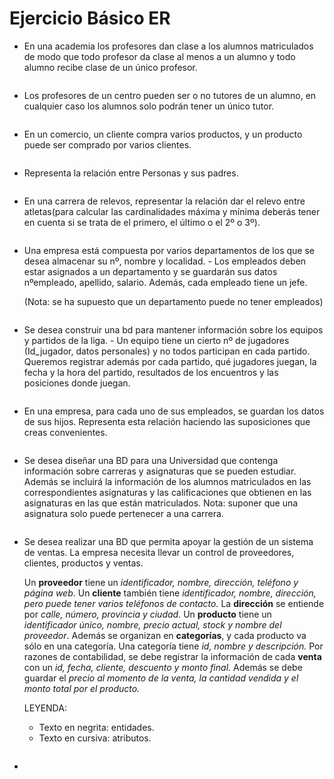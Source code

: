 # Ejercicio Básico ER
- En una academia los profesores dan clase a los alumnos matriculados de modo que todo profesor da clase al menos a un alumno y todo alumno recibe clase de un único profesor.

![<Texto ayuda>](<https://github.com/Yaamiilaa/base-datos-bae-/blob/main/Tareas/Tarea2/Im%C3%A1genes/Diagrama%201.png>) 

- Los profesores de un centro pueden ser o no tutores de un alumno, en cualquier caso los alumnos solo podrán tener un único tutor.

![<Texto ayuda>](<https://github.com/Yaamiilaa/base-datos-bae-/blob/main/Tareas/Tarea2/Im%C3%A1genes/Diagrama%202.png>) 

- En un comercio, un cliente compra varios productos, y un producto puede ser comprado por varios clientes.
 
 ![<Texto ayuda>](<https://github.com/Yaamiilaa/base-datos-bae-/blob/main/Tareas/Tarea2/Im%C3%A1genes/Diagrama%203.png>) 
  
  - Representa la relación entre Personas y sus padres.

   ![<Texto ayuda>](<https://github.com/Yaamiilaa/base-datos-bae-/blob/main/Tareas/Tarea2/Im%C3%A1genes/Diagrama%204.png>) 

   - En una carrera de relevos, representar la relación dar el relevo entre atletas(para calcular las cardinalidades máxima y mínima deberás tener en cuenta si se trata de el primero, el último o el 2º o 3º).

![<Texto ayuda>](<https://github.com/Yaamiilaa/base-datos-bae-/blob/main/Tareas/Tarea2/Im%C3%A1genes/Diagrama%205.png>) 


 - Una empresa está compuesta por varios departamentos de los que se desea almacenar su nº, nombre y localidad. - Los empleados deben estar asignados a un departamento y se guardarán sus datos nºempleado, apellido, salario. Además, cada empleado tiene un jefe.

    (Nota: se ha supuesto que un departamento puede no tener empleados)

![<Texto ayuda>](<https://github.com/Yaamiilaa/base-datos-bae-/blob/main/Tareas/Tarea2/Im%C3%A1genes/Diagrama%206.png>) 

-  Se desea construir una bd para mantener información sobre los equipos y partidos de la liga. - Un equipo tiene un cierto nº de jugadores (Id_jugador, datos personales) y no todos participan en cada partido. Queremos registrar además por cada partido, qué jugadores juegan, la fecha y la hora del partido, resultados de los encuentros y las posiciones donde juegan.

![<Texto ayuda>](<https://github.com/Yaamiilaa/base-datos-bae-/blob/main/Tareas/Tarea2/Im%C3%A1genes/Diagrama%207.png>) 

- En una empresa, para cada uno de sus empleados, se guardan los datos de sus hijos. Representa esta relación haciendo las suposiciones que creas convenientes.

![<Texto ayuda>](<https://github.com/Yaamiilaa/base-datos-bae-/blob/main/Tareas/Tarea2/Im%C3%A1genes/Diagrama%208.png>) 

- Se desea diseñar una BD para una Universidad que contenga información sobre carreras y asignaturas que se pueden estudiar. Además se incluirá la información de los alumnos matriculados en las correspondientes asignaturas y las calificaciones que obtienen en las asignaturas en las que están matriculados. Nota: suponer que una asignatura solo puede pertenecer a una carrera.

![<Texto ayuda>](<https://github.com/Yaamiilaa/base-datos-bae-/blob/main/Tareas/Tarea2/Im%C3%A1genes/Diagrama%209.png>) 

- Se desea realizar una BD que permita apoyar la gestión de un sistema de ventas. La empresa necesita llevar un control de proveedores, clientes, productos y ventas.

   Un **proveedor** tiene un *identificador, nombre, dirección, teléfono y página web*.
   Un **cliente** también tiene *identificador, nombre, dirección, pero puede tener varios teléfonos de contacto.* La **dirección** se entiende por *calle, número, provincia y ciudad.*
   Un **producto** tiene un *identificador único, nombre, precio actual, stock y nombre del proveedor*. Además se organizan en **categorías**, y cada producto va sólo en una categoría. Una categoría tiene *id, nombre y descripción.*
   Por razones de contabilidad, se debe registrar la información de cada **venta** con un *id, fecha, cliente, descuento y monto final*.
   Además se debe guardar el *precio al momento de la venta, la cantidad vendida y el monto total por el producto.*
   
   LEYENDA:
   - Texto en negrita: entidades.
   - Texto en cursiva: atributos.

![<Texto ayuda>](<https://github.com/Yaamiilaa/base-datos-bae-/blob/main/Tareas/Tarea2/Im%C3%A1genes/Diagrama%209.png>) 

- 